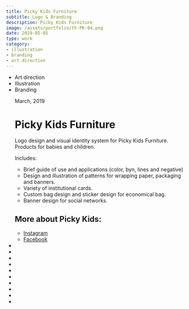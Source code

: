 ```yaml
---
title: Picky Kids Furniture
subtitle: Logo & Branding
description: Picky Kids Furniture
image: /assets/portfolio/th-PK-04.png
date: 2019-05-05
type: work
category: 
- illustration
- branding
- art direction
---
```


<ul class="tags">
    <li>Art direction</li>
    <li>Illustration</li>
    <li>Branding</li>
</ul>
<ul class="gallery masonry">
    <div class="content">
        <p class="content-date">March, 2019</p>
        <h1>Picky Kids Furniture</h1>
        <p>Logo design and visual identity system for Picky Kids Furniture. Products for babies and children.</p>
        <p>Includes:</p>
        <ul class="ul-list">
            <li>Brief guide of use and applications (color, byn, lines and negative)</li>
             <li>Design and illustration of patterns for wrapping paper, packaging and banners.</li>
              <li>Variety of institutional cards.</li>
              <li>Custom bag design and sticker design for economical bag.</li>
              <li>Banner design for social networks.</li>
        </ul>
        <h2>More about Picky Kids:</h2>
        <ul class="music-list">
            <li><a target="_blank" rel="noreferrer" href="https://www.instagram.com/pickykids_furniture/" class="heart">Instagram</a></li>
            <li><a target="_blank" rel="noreferrer" href="https://www.facebook.com/pickykids/" class="heart">Facebook</a></li>
        </ul>
    </div>
    <li><img src="/work/PK-00.jpg" alt=""></li>
    <li><img src="/work/Pk-01.jpg" alt=""></li>
    <li><img src="/work/Pk-02.png" alt=""></li>
    <li><img src="/work/PK-03.png" alt=""></li>
    <li><img src="/work/PK-06.png" alt=""></li>
    <li><img src="/work/PK-04.jpg" alt=""></li>
    <li><img src="/work/PK-05.png" alt=""></li>
    <li><img src="/work/PK-07.png" alt=""></li>
    <li><img src="/work/PK-08.png" alt=""></li>
    <li><img src="/work/PK-09.png" alt=""></li>
</ul>